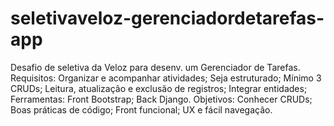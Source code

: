 # seletivaveloz-gerenciadordetarefas-app
Desafio de seletiva da Veloz para desenv. um Gerenciador de Tarefas. Requisitos: Organizar e acompanhar atividades; Seja estruturado; Mínimo 3 CRUDs; Leitura, atualização e exclusão de registros; Integrar entidades; Ferramentas: Front Bootstrap; Back Django. Objetivos: Conhecer CRUDs; Boas práticas de código; Front funcional; UX e fácil navegação.
 

[//]: # (
Tabela busines - view is intended just for devs
    Tarefas:
        -tempo até conclusao -> Tarefas
        -status conclusao -> Tarefas
        -status de prioridade -> Tarefas
        -responsaveis atribuidos -> Usuarios
    Projetos:
        -grupo de tarefas --> Tarefas
        -ligado a usuario --> Usuarios
        -
    Usuarios:
        - criar tarefas ---> Tarefas
        - gerenciar tarefas ---> Tarefas
        - criar projetos ---> Projetos
        - gerenciar projetos ---> Projetos
        - ligado a varios projetos ---> Usuarios
        -)